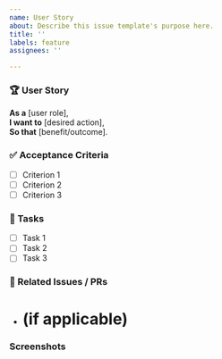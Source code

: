 ```yaml
---
name: User Story
about: Describe this issue template's purpose here.
title: ''
labels: feature
assignees: ''

---
```


### 🏆 User Story  
**As a** [user role],  
**I want to** [desired action],  
**So that** [benefit/outcome].  

### ✅ Acceptance Criteria  
- [ ] Criterion 1  
- [ ] Criterion 2  
- [ ] Criterion 3  

### 📌 Tasks  
- [ ] Task 1  
- [ ] Task 2  
- [ ] Task 3  

### 📂 Related Issues / PRs  
- # (if applicable)  

<!-- Add any other context here. -->


### Screenshots
<!-- If applicable, add a few screenshots after finishing the story. -->
